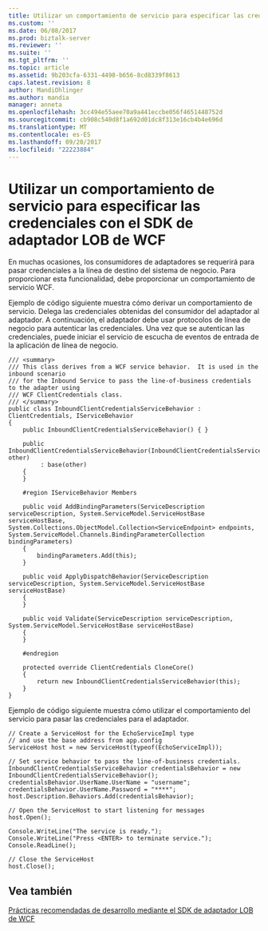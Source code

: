 ```yaml
---
title: Utilizar un comportamiento de servicio para especificar las credenciales con el SDK de adaptador LOB de WCF | Documentos de Microsoft
ms.custom: ''
ms.date: 06/08/2017
ms.prod: biztalk-server
ms.reviewer: ''
ms.suite: ''
ms.tgt_pltfrm: ''
ms.topic: article
ms.assetid: 9b203cfa-6331-4498-b656-8cd8339f8613
caps.latest.revision: 8
author: MandiOhlinger
ms.author: mandia
manager: anneta
ms.openlocfilehash: 3cc494e55aee70a9a441eccbe056f4651448752d
ms.sourcegitcommit: cb908c540d8f1a692d01dc8f313e16cb4b4e696d
ms.translationtype: MT
ms.contentlocale: es-ES
ms.lasthandoff: 09/20/2017
ms.locfileid: "22223884"
---
```

# <a name="use-a-service-behavior-to-enter-credentials-with-the-wcf-lob-adapter-sdk"></a>Utilizar un comportamiento de servicio para especificar las credenciales con el SDK de adaptador LOB de WCF
En muchas ocasiones, los consumidores de adaptadores se requerirá para pasar credenciales a la línea de destino del sistema de negocio. Para proporcionar esta funcionalidad, debe proporcionar un comportamiento de servicio WCF.  
  
 Ejemplo de código siguiente muestra cómo derivar un comportamiento de servicio. Delega las credenciales obtenidas del consumidor del adaptador al adaptador. A continuación, el adaptador debe usar protocolos de línea de negocio para autenticar las credenciales. Una vez que se autentican las credenciales, puede iniciar el servicio de escucha de eventos de entrada de la aplicación de línea de negocio.  
  
```  
/// <summary>  
/// This class derives from a WCF service behavior.  It is used in the inbound scenario  
/// for the Inbound Service to pass the line-of-business credentials to the adapter using  
/// WCF ClientCredentials class.  
/// </summary>  
public class InboundClientCredentialsServiceBehavior : ClientCredentials, IServiceBehavior  
{  
    public InboundClientCredentialsServiceBehavior() { }  
  
    public InboundClientCredentialsServiceBehavior(InboundClientCredentialsServiceBehavior other)  
         : base(other)  
    {  
    }  
  
    #region IServiceBehavior Members  
  
    public void AddBindingParameters(ServiceDescription serviceDescription, System.ServiceModel.ServiceHostBase serviceHostBase, System.Collections.ObjectModel.Collection<ServiceEndpoint> endpoints, System.ServiceModel.Channels.BindingParameterCollection bindingParameters)  
    {  
        bindingParameters.Add(this);  
    }  
  
    public void ApplyDispatchBehavior(ServiceDescription serviceDescription, System.ServiceModel.ServiceHostBase serviceHostBase)  
    {  
    }  
  
    public void Validate(ServiceDescription serviceDescription, System.ServiceModel.ServiceHostBase serviceHostBase)  
    {  
    }  
  
    #endregion  
  
    protected override ClientCredentials CloneCore()  
    {  
        return new InboundClientCredentialsServiceBehavior(this);  
    }  
}  
```  
  
 Ejemplo de código siguiente muestra cómo utilizar el comportamiento del servicio para pasar las credenciales para el adaptador.  
  
```  
// Create a ServiceHost for the EchoServiceImpl type  
// and use the base address from app.config  
ServiceHost host = new ServiceHost(typeof(EchoServiceImpl));  
  
// Set service behavior to pass the line-of-business credentials.  
InboundClientCredentialsServiceBehavior credentialsBehavior = new InboundClientCredentialsServiceBehavior();  
credentialsBehavior.UserName.UserName = "username";  
credentialsBehavior.UserName.Password = "****";  
host.Description.Behaviors.Add(credentialsBehavior);  
  
// Open the ServiceHost to start listening for messages  
host.Open();  
  
Console.WriteLine("The service is ready.");  
Console.WriteLine("Press <ENTER> to terminate service.");  
Console.ReadLine();  
  
// Close the ServiceHost  
host.Close();  
```  
  
## <a name="see-also"></a>Vea también  
 [Prácticas recomendadas de desarrollo mediante el SDK de adaptador LOB de WCF](../../adapters-and-accelerators/wcf-lob-adapter-sdk/development-best-practices-using-the-wcf-lob-adapter-sdk.md)